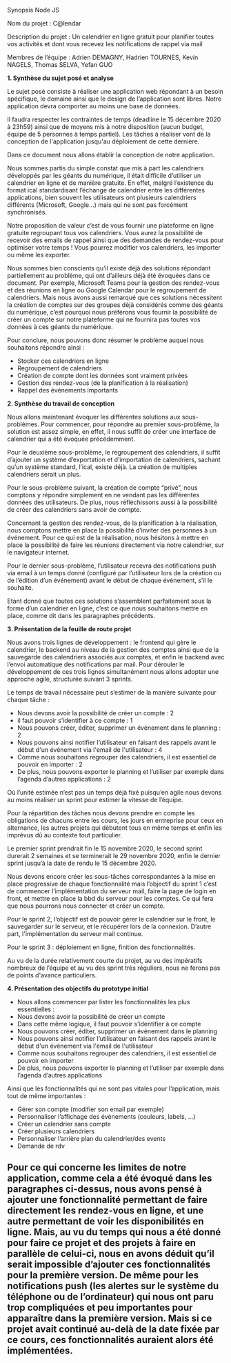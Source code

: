 Synopsis Node JS

Nom du projet : C@lendar

Description du projet : Un calendrier en ligne gratuit pour planifier toutes vos activités et dont vous recevez les notifications de rappel via mail



Membres de l’équipe : Adrien DEMAGNY, Hadrien TOURNES, Kevin NAGELS, Thomas SELVA, Yefan GUO


<b>1. Synthèse du sujet posé et analyse</b>

Le sujet posé consiste à réaliser une application web répondant à un besoin spécifique, le domaine ainsi que le design de l’application sont libres. Notre application devra comporter au moins une base de données. 

Il faudra respecter les contraintes de temps (deadline le 15 décembre 2020 à 23h59) ainsi que de moyens mis à notre disposition (aucun budget, équipe de 5 personnes à temps partiel).
Les tâches à réaliser vont de la conception de l'application jusqu'au déploiement de cette dernière. 

Dans ce document nous allons établir la conception de notre application.

Nous sommes partis du simple constat que mis à part les calendriers développés par les géants du numérique, il était difficile d’utiliser un calendrier en ligne et de manière gratuite. En effet, malgré l’existence du format ical standardisant l’échange de calendrier entre les différentes applications, bien souvent les utilisateurs ont plusieurs calendriers différents (Microsoft, Google…) mais qui ne sont pas forcément synchronisés.

Notre proposition de valeur c’est de vous fournir une plateforme en ligne gratuite regroupant tous vos calendriers. Vous aurez la possibilité de recevoir des emails de rappel ainsi que des demandes de rendez-vous pour optimiser votre temps ! Vous pourrez modifier vos calendriers, les importer ou même les exporter.

Nous sommes bien conscients qu’il existe déjà des solutions répondant partiellement au problème, qui ont d’ailleurs déjà été évoquées dans ce document. Par exemple, Microsoft Teams pour la gestion des rendez-vous et des réunions en ligne ou Google Calendar pour le regroupement de calendriers. Mais nous avons aussi remarqué que ces solutions nécessitent la création de comptes sur des groupes déjà considérés comme des géants du numérique, c’est pourquoi nous préférons vous fournir la possibilité de créer un compte sur notre plateforme qui ne fournira pas toutes vos données à ces géants du numérique.

Pour conclure, nous pouvons donc résumer le problème auquel nous souhaitons répondre ainsi :
- Stocker ces calendriers en ligne
- Regroupement de calendriers
- Création de compte dont les données sont vraiment privées
- Gestion des rendez-vous (de la planification à la réalisation)
- Rappel des événements importants

<b>2. Synthèse du travail de conception</b>


Nous allons maintenant évoquer les différentes solutions aux sous-problèmes. Pour commencer, pour répondre au premier sous-problème, la solution est assez simple, en effet, il nous suffit de créer une interface de calendrier qui a été évoquée précédemment.

Pour le deuxième sous-problème, le regroupement des calendriers, il suffit d’ajouter un système d’exportation et d’importation de calendriers, sachant qu’un système standard, l’ical, existe déjà. La création de multiples calendriers serait un plus.

Pour le sous-problème suivant, la création de compte “privé”, nous comptons y répondre simplement en ne vendant pas les différentes données des utilisateurs. De plus, nous réfléchissons aussi à la possibilité de créer des calendriers sans avoir de compte.

Concernant la gestion des rendez-vous, de la planification à la réalisation, nous comptons mettre en place la possibilité d’inviter des personnes à un événement. Pour ce qui est de la réalisation, nous hésitons à mettre en place la possibilité de faire les réunions directement via notre calendrier, sur le navigateur internet.

Pour le dernier sous-problème, l’utilisateur recevra des notifications push via email à un temps donné (configuré par l’utilisateur lors de la création ou de l’édition d’un événement) avant le début de chaque événement, s’il le souhaite.

Etant donné que toutes ces solutions s’assemblent parfaitement sous la forme d’un calendrier en ligne, c’est ce que nous souhaitons mettre en place, comme dit dans les paragraphes précédents.


<b>3. Présentation de la feuille de route projet</b>


Nous avons trois lignes de développement : le frontend qui gère le calendrier, le backend au niveau de la gestion des comptes ainsi que de la sauvegarde des calendriers associés aux comptes, et enfin le backend avec l’envoi automatique des notifications par mail.
Pour dérouler le développement de ces trois lignes simultanément nous allons adopter une approche agile, structurée suivant 3 sprints.
 
Le temps de travail nécessaire peut s’estimer de la manière suivante pour chaque tâche :	
- Nous devons avoir la possibilité de créer un compte : 2
- il faut pouvoir s’identifier à ce compte : 1
- Nous pouvons créer, éditer, supprimer un événement dans le planning  : 2
- Nous pouvons ainsi notifier l’utilisateur en faisant des rappels avant le début d'un événement via l'email de l'utilisateur : 4
- Comme nous souhaitons regrouper des calendriers, il est essentiel de pouvoir en importer : 2
- De plus, nous pouvons exporter le planning et l’utiliser par exemple dans l’agenda d’autres applications : 2

Où l’unité estimée n’est pas un temps déjà fixé puisqu’en agile nous devons au moins réaliser un sprint pour estimer la vitesse de l’équipe.

Pour la répartition des tâches nous devons prendre en compte les obligations de chacuns entre les cours, les jours en entreprise pour ceux en alternance, les autres projets qui débutent tous en même temps et enfin les imprévus dû au contexte tout particulier.


Le premier sprint prendrait fin le 15 novembre 2020, le second sprint durerait 2 semaines et se terminerait le 29 novembre 2020, enfin le dernier sprint jusqu’à la date de rendu le 15 décembre 2020.

Nous devons encore créer les sous-tâches correspondantes à la mise en place progressive de chaque fonctionnalité mais l’objectif du sprint 1 c’est de commencer l’implémentation du serveur mail, faire la page de login en front, et mettre en place la bbd du serveur pour les comptes. Ce qui fera que nous pourrons nous connecter et créer un compte.

Pour le sprint 2, l’objectif est de pouvoir gérer le calendrier sur le front, le sauvegarder sur le serveur, et le récupérer lors de la connexion. D’autre part, l'implémentation du serveur mail continue.

Pour le sprint 3 : déploiement en ligne, finition des fonctionnalités.

Au vu de la durée relativement courte du projet, au vu des impératifs nombreux de l’équipe et au vu des sprint très réguliers, nous ne ferons pas de points d'avance particuliers.


<b>4. Présentation des objectifs du prototype initial</b>

- Nous allons commencer par lister les fonctionnalités les plus essentielles : 
- Nous devons avoir la possibilité de créer un compte
- Dans cette même logique, il faut pouvoir s’identifier à ce compte
- Nous pouvons créer, éditer, supprimer un événement dans le planning 
- Nous pouvons ainsi notifier l’utilisateur en faisant des rappels avant le début d'un événement via l'email de l'utilisateur
- Comme nous souhaitons regrouper des calendriers, il est essentiel de pouvoir en importer
- De plus, nous pouvons exporter le planning et l’utiliser par exemple dans l’agenda d’autres applications

Ainsi que les fonctionnalités qui ne sont pas vitales pour l’application, mais tout de même importantes : 
- Gérer son compte (modifier son email par exemple)
- Personnaliser l’affichage des événements (couleurs, labels, …)
- Créer un calendrier sans compte
- Créer plusieurs calendriers
- Personnaliser l’arrière plan du calendrier/des events
- Demande de rdv

Pour ce qui concerne les limites de notre application, comme cela a été évoqué dans les paragraphes ci-dessus, nous avons pensé à ajouter une fonctionnalité permettant de faire directement les rendez-vous en ligne, et une autre permettant de voir les disponibilités en ligne. Mais, au vu du temps qui nous a été donné pour faire ce projet et des projets à faire en parallèle de celui-ci, nous en avons déduit qu’il serait impossible d’ajouter ces fonctionnalités pour la première version. De même pour les notifications push (les alertes sur le système du téléphone ou de l’ordinateur) qui nous ont paru trop compliquées et peu importantes pour apparaître dans la première version. Mais si ce projet avait continué au-delà de la date fixée par ce cours, ces fonctionnalités auraient alors été implémentées.
---------
